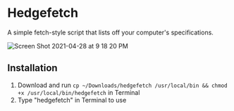 # Hedgefetch
A simple fetch-style script that lists off your computer's specifications.

![Screen Shot 2021-04-28 at 9 18 20 PM](https://user-images.githubusercontent.com/72932987/116494961-9d5abf00-a867-11eb-8d00-8f0e7a5eb44a.png)


## Installation
  1. Download and run `cp ~/Downloads/hedgefetch /usr/local/bin && chmod +x /usr/local/bin/hedgefetch` in Terminal
  2. Type "hedgefetch" in Terminal to use
